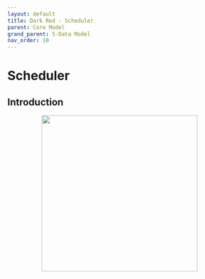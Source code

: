 ```yaml
---
layout: default
title: Dark Red - Scheduler
parent: Core Model
grand_parent: 5-Data Model
nav_order: 10
---
```


# Scheduler

## Introduction
<p align="center"><img src="../../assets/img/data-model/Scheduler.png" width="350"></p>
